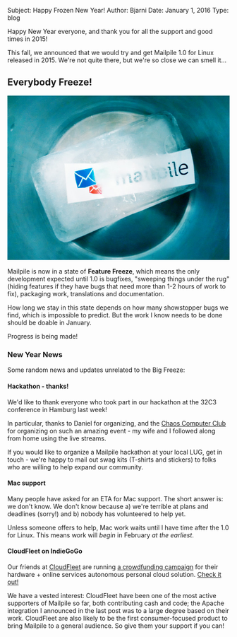 Subject: Happy Frozen New Year!
Author: Bjarni
Date: January 1, 2016
Type: blog

Happy New Year everyone, and thank you for all the support and good
times in 2015!

This fall, we announced that we would try and get Mailpile 1.0 for Linux
released in 2015. We're not quite there, but we're so close we can smell
it...

## Everybody Freeze!

<img src='/files/2016-01-Mailpile-on-Ice.jpg'>

Mailpile is now in a state of **Feature Freeze**, which means the only
development expected until 1.0 is bugfixes, "sweeping things under the
rug" (hiding features if they have bugs that need more than 1-2 hours of
work to fix), packaging work, translations and documentation.

How long we stay in this state depends on how many showstopper bugs we
find, which is impossible to predict. But the work I know needs to be
done should be doable in January.

Progress is being made!


### New Year News

Some random news and updates unrelated to the Big Freeze:

#### Hackathon - thanks!

We'd like to thank everyone who took part in our hackathon at the 32C3
conference in Hamburg last week!

In particular, thanks to Daniel for organizing, and the [Chaos Computer
Club](http://www.ccc.de) for organizing on such an amazing event - my
wife and I followed along from home using the live streams.

If you would like to organize a Mailpile hackathon at your local LUG,
get in touch - we're happy to mail out swag kits (T-shirts and stickers)
to folks who are willing to help expand our community.

#### Mac support

Many people have asked for an ETA for Mac support. The short answer is: we
don't know. We don't know because a) we're terrible at plans and deadlines
(sorry!) and b) nobody has volunteered to help yet.

Unless someone offers to help, Mac work waits until I have time after the 1.0
for Linux. This means work will *begin* in February *at the earliest*.

#### CloudFleet on IndieGoGo

Our friends at [CloudFleet](https://www.cloudfleet.io/) are running [a
crowdfunding campaign](https://www.indiegogo.com/projects/cloudfleet-your-private-encrypted-cloud-at-home)
for their hardware + online services autonomous personal cloud solution.
[Check it out!](https://www.indiegogo.com/projects/cloudfleet-your-private-encrypted-cloud-at-home)

We have a vested interest: CloudFleet have been one of the most active
supporters of Mailpile so far, both contributing cash and code; the
Apache integration I announced in the last post was to a large degree
based on their work. CloudFleet are also likely to be the first
consumer-focused product to bring Mailpile to a general audience. So
give them your support if you can!

